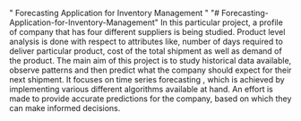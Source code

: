 " Forecasting Application for Inventory Management " 
"# Forecasting-Application-for-Inventory-Management" 
In this particular project, a profile of company that has four different suppliers is being studied. Product level analysis is done with respect to attributes like, number of days required to deliver particular product, cost of the total shipment as well as demand of the product. The main aim of this project is to study historical data available, observe patterns and then predict what the company should expect for their next shipment. It focuses on time series forecasting , which is achieved by implementing various different algorithms available at hand. An effort is made to provide accurate predictions for the company, based on which they can make informed decisions.

